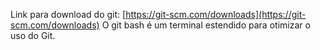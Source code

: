Link para download do git: [https://git-scm.com/downloads](https://git-scm.com/downloads)
O git bash é um terminal estendido para otimizar o uso do Git.